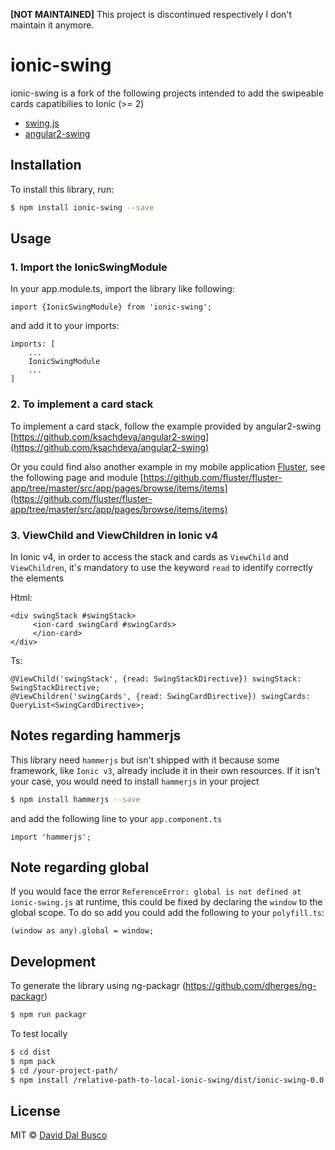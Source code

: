 **[NOT MAINTAINED]** This project is discontinued respectively I don't maintain it anymore.

# ionic-swing

ionic-swing is a fork of the following projects intended to add the swipeable cards capatibilies to Ionic (>= 2)

- [swing.js](https://github.com/gajus/swing)
- [angular2-swing](https://github.com/ksachdeva/angular2-swing)

## Installation

To install this library, run:

```bash
$ npm install ionic-swing --save
```

## Usage

### 1. Import the IonicSwingModule

In your app.module.ts, import the library like following:

    import {IonicSwingModule} from 'ionic-swing';

and add it to your imports:

    imports: [
        ...
        IonicSwingModule
        ...
    ]

### 2. To implement a card stack

To implement a card stack, follow the example provided by angular2-swing [https://github.com/ksachdeva/angular2-swing](https://github.com/ksachdeva/angular2-swing)

Or you could find also another example in my mobile application [Fluster](https://fluster.io), see the following page and module [https://github.com/fluster/fluster-app/tree/master/src/app/pages/browse/items/items](https://github.com/fluster/fluster-app/tree/master/src/app/pages/browse/items/items)

### 3. ViewChild and ViewChildren in Ionic v4

In Ionic v4, in order to access the stack and cards as `ViewChild` and `ViewChildren`, it's mandatory to use the keyword `read` to identify correctly the elements 

Html:

    <div swingStack #swingStack>
         <ion-card swingCard #swingCards>
         </ion-card>
    </div>

Ts:

    @ViewChild('swingStack', {read: SwingStackDirective}) swingStack: SwingStackDirective;
    @ViewChildren('swingCards', {read: SwingCardDirective}) swingCards: QueryList<SwingCardDirective>;

## Notes regarding hammerjs

This library need `hammerjs` but isn't shipped with it because some framework, like `Ionic v3`, already include it in their own resources. If it isn't your case, you would need to install `hammerjs` in your project 

```bash
$ npm install hammerjs --save
```

and add the following line to your `app.component.ts`

    import 'hammerjs';

## Note regarding global

If you would face the error `ReferenceError: global is not defined at ionic-swing.js` at runtime, this could be fixed by declaring the `window` to the global scope. To do so add you could add the following to your `polyfill.ts`:  

```
(window as any).global = window;
```

## Development

To generate the library using ng-packagr (https://github.com/dherges/ng-packagr)

```bash
$ npm run packagr
```

To test locally

```bash
$ cd dist
$ npm pack
$ cd /your-project-path/
$ npm install /relative-path-to-local-ionic-swing/dist/ionic-swing-0.0.0.tgz
```

## License

MIT © [David Dal Busco](mailto:david.dalbusco@outlook.com)
